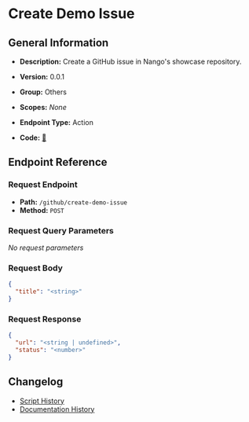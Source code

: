 # Create Demo Issue

## General Information

- **Description:** Create a GitHub issue in Nango's showcase repository.

- **Version:** 0.0.1
- **Group:** Others
- **Scopes:** _None_
- **Endpoint Type:** Action
- **Code:** [🔗](https://github.com/NangoHQ/integration-templates/tree/main/integrations/github/actions/create-demo-issue.ts)


## Endpoint Reference

### Request Endpoint

- **Path:** `/github/create-demo-issue`
- **Method:** `POST`

### Request Query Parameters

_No request parameters_

### Request Body

```json
{
  "title": "<string>"
}
```

### Request Response

```json
{
  "url": "<string | undefined>",
  "status": "<number>"
}
```

## Changelog

- [Script History](https://github.com/NangoHQ/integration-templates/commits/main/integrations/github/actions/create-demo-issue.ts)
- [Documentation History](https://github.com/NangoHQ/integration-templates/commits/main/integrations/github/actions/create-demo-issue.md)

<!-- END  GENERATED CONTENT -->

